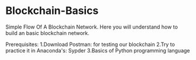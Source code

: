 # Blockchain-Basics
Simple Flow Of A Blockchain Network.
Here you will understand how to build an basic blockchain network.

Prerequisites:
1.Download Postman: for testing our blockchain
2.Try to practice it in Anaconda's: Sypder
3.Basics of Python programming language

